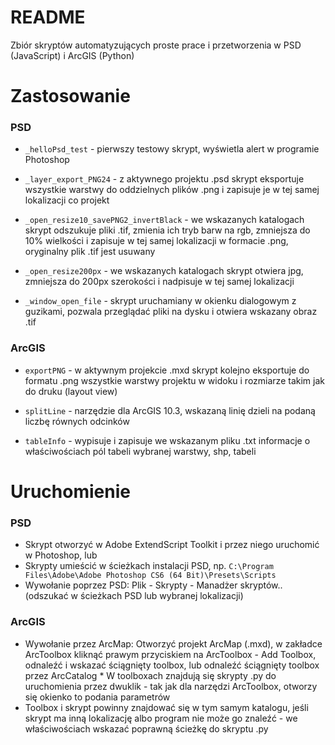 # README #

Zbiór skryptów automatyzujących proste prace i przetworzenia w PSD (JavaScript) i ArcGIS (Python)

# Zastosowanie #

### PSD ###

* `_helloPsd_test` - pierwszy testowy skrypt, wyświetla alert w programie Photoshop

* `_layer_export_PNG24` - z aktywnego projektu .psd skrypt eksportuje wszystkie warstwy do oddzielnych plików .png i zapisuje je w tej samej lokalizacji co projekt

* `_open_resize10_savePNG2_invertBlack` - we wskazanych katalogach skrypt odszukuje pliki .tif, zmienia ich tryb barw na rgb, zmniejsza do 10% wielkości i zapisuje w tej samej lokalizacji w formacie .png, oryginalny plik .tif jest usuwany

* `_open_resize200px` - we wskazanych katalogach skrypt otwiera jpg, zmniejsza do 200px szerokości i nadpisuje w tej samej lokalizacji

* `_window_open_file` - skrypt uruchamiany w okienku dialogowym z guzikami, pozwala przeglądać pliki na dysku i otwiera wskazany obraz .tif

### ArcGIS ###

* `exportPNG` - w aktywnym projekcie .mxd skrypt kolejno eksportuje do formatu .png wszystkie warstwy projektu w widoku i rozmiarze takim jak do druku (layout view)

* `splitLine` - narzędzie dla ArcGIS 10.3, wskazaną linię dzieli na podaną liczbę równych odcinków

* `tableInfo` - wypisuje i zapisuje we wskazanym pliku .txt informacje o właściwościach pól tabeli wybranej warstwy, shp, tabeli

# Uruchomienie #

### PSD ###

* Skrypt otworzyć w Adobe ExtendScript Toolkit i przez niego uruchomić w Photoshop, lub
* Skrypty umieścić w ścieżkach instalacji PSD, np. `C:\Program Files\Adobe\Adobe Photoshop CS6 (64 Bit)\Presets\Scripts`
* Wywołanie poprzez PSD: Plik - Skrypty - Manadżer skryptów.. (odszukać w ścieżkach PSD lub wybranej lokalizacji)

### ArcGIS ###

* Wywołanie przez ArcMap: Otworzyć projekt ArcMap (.mxd), w zakładce ArcToolbox kliknąć prawym przyciskiem na ArcToolbox - Add Toolbox, odnaleźć i wskazać ściągnięty toolbox, lub odnaleźć ściągnięty toolbox przez ArcCatalog * W toolboxach znajdują się skrypty .py do uruchomienia przez dwuklik - tak jak dla narzędzi ArcToolbox, otworzy się okienko to podania parametrów
* Toolbox i skrypt powinny znajdować się w tym samym katalogu, jeśli skrypt ma inną lokalizację albo program nie może go znaleźć - we właściwościach wskazać poprawną ścieżkę do skryptu .py